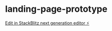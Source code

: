 # landing-page-prototype

[Edit in StackBlitz next generation editor ⚡️](https://stackblitz.com/~/github.com/brahmajitammana/landing-page-prototype)